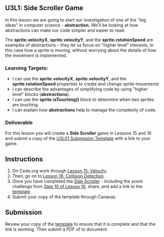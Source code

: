
[//]: # (<p><iframe src="https://douglasurner.github.io/GDP1/units/3/U3L01-side-scroller/" width="100%" height="666px"></iframe></p>)

## U3L1: Side Scroller Game

In this lesson we are going to start our investigation of one of the "big ideas" in computer science - **abstraction.** We'll be looking at how abstractions can make our code simpler and easier to read.

The **sprite.velocityX**, **sprite.velocityY**, and the **sprite.rotationSpeed** are examples of abstractions – they let us focus on "higher level" interests, in this case how a sprite is moving, without worrying about the details of how the movement is implemented.

### Learning Targets:

* I can use the **sprite.velocityX**, **sprite.velocityY**, and the **sprite.rotationSpeed** properties to create and change sprite movements
* I can describe the advantages of simplifying code by using "higher level"  blocks (**abstractions**).
* I can use the **sprite.isTouching()** block to determine when two sprites are touching.
* I can explain how **abstractions** help to manage the complexity of code.

### Deliverable

For this lesson you will create a **Side Scroller** game in Lessons 15 and 16 and submit a copy of the [U3L01 Submission Template](https://docs.google.com/document/d/1gVR-eagLCPBAyVarJJRZTLyHFCMPr59zQ4gQ2l_RFQ8/edit?usp=sharing) with a link to your game.

## Instructions

1. On Code.org work through [Lesson 15: Velocity](https://studio.code.org/s/csd3-2018/stage/15/puzzle/1).
1. Then, go on to [Lesson 16: Collision Detection](https://studio.code.org/s/csd3-2018/stage/16/puzzle/1).
1. Once you have completed the [Side Scroller](https://studio.code.org/s/csd3-2018/stage/15/puzzle/11) - including the score challenge from [Step 10 of Lesson 16](https://studio.code.org/s/csd3-2018/stage/16/puzzle/10), share, and add a link to the [template](https://docs.google.com/document/d/1gVR-eagLCPBAyVarJJRZTLyHFCMPr59zQ4gQ2l_RFQ8/edit?usp=sharing).
1. Submit your copy of the template through Canavas.

## Submission

Review your copy of the [template](https://docs.google.com/document/d/1gVR-eagLCPBAyVarJJRZTLyHFCMPr59zQ4gQ2l_RFQ8/edit?usp=sharing) to ensure that it is complete and that the link is working. Then submit a PDF of to document.
